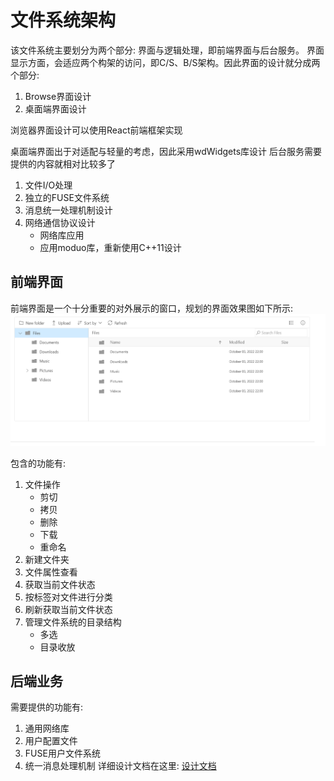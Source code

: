 # 文件系统架构
该文件系统主要划分为两个部分: 界面与逻辑处理，即前端界面与后台服务。
界面显示方面，会适应两个构架的访问，即C/S、B/S架构。因此界面的设计就分成两个部分:
1. Browse界面设计
2. 桌面端界面设计  

浏览器界面设计可以使用React前端框架实现

桌面端界面出于对适配与轻量的考虑，因此采用wdWidgets库设计
后台服务需要提供的内容就相对比较多了
1. 文件I/O处理
2. 独立的FUSE文件系统
3. 消息统一处理机制设计
4. 网络通信协议设计
    * 网络库应用
    * 应用moduo库，重新使用C++11设计

## 前端界面
前端界面是一个十分重要的对外展示的窗口，规划的界面效果图如下所示:
![avatar](./asset/filemanager_react.png)

包含的功能有:
1. 文件操作
    * 剪切
    * 拷贝
    * 删除
    * 下载
    * 重命名
2. 新建文件夹
3. 文件属性查看
4. 获取当前文件状态
5. 按标签对文件进行分类
6. 刷新获取当前文件状态
7. 管理文件系统的目录结构
    * 多选
    * 目录收放

## 后端业务
需要提供的功能有:
1. 通用网络库
2. 用户配置文件
3. FUSE用户文件系统
4. 统一消息处理机制
详细设计文档在这里: [设计文档](./doc/Backstage_Logic.md)

